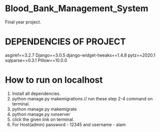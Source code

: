# Blood_Bank_Management_System
Final year project.
# DEPENDENCIES OF PROJECT
asgiref==3.2.7
Django==3.0.5
django-widget-tweaks==1.4.8
pytz==2020.1
sqlparse==0.3.1
Pillow==10.0.0
# How to run on localhost
1. Install all dependencies.
2. python manage.py makemigrations // run these step 2-4 command on terminal.
3. python manage.py makemigrate
4. python manage.py runserver
5. click the given link on terminal.
6. For Host(admin) password - 12345 and username - alam
